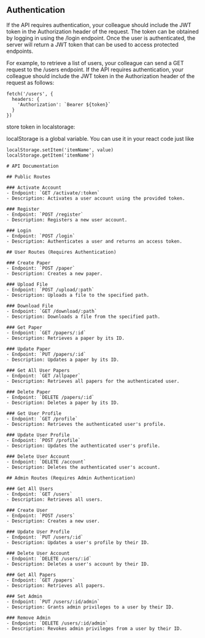 ## Authentication

If the API requires authentication, your colleague should include the JWT token in the Authorization header of the request. The token can be obtained by logging in using the /login endpoint. Once the user is authenticated, the server will return a JWT token that can be used to access protected endpoints.

For example, to retrieve a list of users, your colleague can send a GET request to the /users endpoint. If the API requires authentication, your colleague should include the JWT token in the Authorization header of the request as follows:

```
fetch('/users', {
  headers: {
    'Authorization': `Bearer ${token}`
  }
})
```
store token in localstorage:

localStorage is a global variable. You can use it in your react code just like
```
localStorage.setItem('itemName', value)
localStorage.getItem('itemName')
```

```
# API Documentation

## Public Routes

### Activate Account
- Endpoint: `GET /activate/:token`
- Description: Activates a user account using the provided token.

### Register
- Endpoint: `POST /register`
- Description: Registers a new user account.

### Login
- Endpoint: `POST /login`
- Description: Authenticates a user and returns an access token.

## User Routes (Requires Authentication)

### Create Paper
- Endpoint: `POST /paper`
- Description: Creates a new paper.

### Upload File
- Endpoint: `POST /upload/:path`
- Description: Uploads a file to the specified path.

### Download File
- Endpoint: `GET /download/:path`
- Description: Downloads a file from the specified path.

### Get Paper
- Endpoint: `GET /papers/:id`
- Description: Retrieves a paper by its ID.

### Update Paper
- Endpoint: `PUT /papers/:id`
- Description: Updates a paper by its ID.

### Get All User Papers
- Endpoint: `GET /allpaper`
- Description: Retrieves all papers for the authenticated user.

### Delete Paper
- Endpoint: `DELETE /papers/:id`
- Description: Deletes a paper by its ID.

### Get User Profile
- Endpoint: `GET /profile`
- Description: Retrieves the authenticated user's profile.

### Update User Profile
- Endpoint: `POST /profile`
- Description: Updates the authenticated user's profile.

### Delete User Account
- Endpoint: `DELETE /account`
- Description: Deletes the authenticated user's account.

## Admin Routes (Requires Admin Authentication)

### Get All Users
- Endpoint: `GET /users`
- Description: Retrieves all users.

### Create User
- Endpoint: `POST /users`
- Description: Creates a new user.

### Update User Profile
- Endpoint: `PUT /users/:id`
- Description: Updates a user's profile by their ID.

### Delete User Account
- Endpoint: `DELETE /users/:id`
- Description: Deletes a user's account by their ID.

### Get All Papers
- Endpoint: `GET /papers`
- Description: Retrieves all papers.

### Set Admin
- Endpoint: `PUT /users/:id/admin`
- Description: Grants admin privileges to a user by their ID.

### Remove Admin
- Endpoint: `DELETE /users/:id/admin`
- Description: Revokes admin privileges from a user by their ID.
```